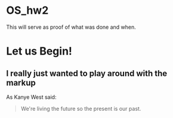 # OS_hw2

This will serve as proof of what was done and when.

# Let us Begin!
## I really just wanted to play around with the markup

As Kanye West said:

> We're living the future so
> the present is our past.
